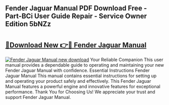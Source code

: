 ## Fender Jaguar Manual PDF Download Free - Part-BCi User Guide Repair - Service Owner Edition 5bNZz

# <h2><a href="http://bc34690.oget.top/?id=Fender+Jaguar+Manual">🔗Download New 👉🔴 Fender Jaguar Manual</a></h2>

[![Fender Jaguar Manual new download](https://i.imgur.com/5g1atiW.png)](http://bc34690.oget.top/?id=Fender+Jaguar+Manual)
Your Reliable Companion This user manual provides a dependable guide to operating and maintaining your new Fender Jaguar Manual with confidence. Essential Instructions Fender Jaguar Manual This manual contains essential instructions for setting up and operating your product safely and effectively. This Fender Jaguar Manual features a powerful engine and innovative features for exceptional performance. Thank You for Choosing Us! We appreciate your trust and support Fender Jaguar Manual.
